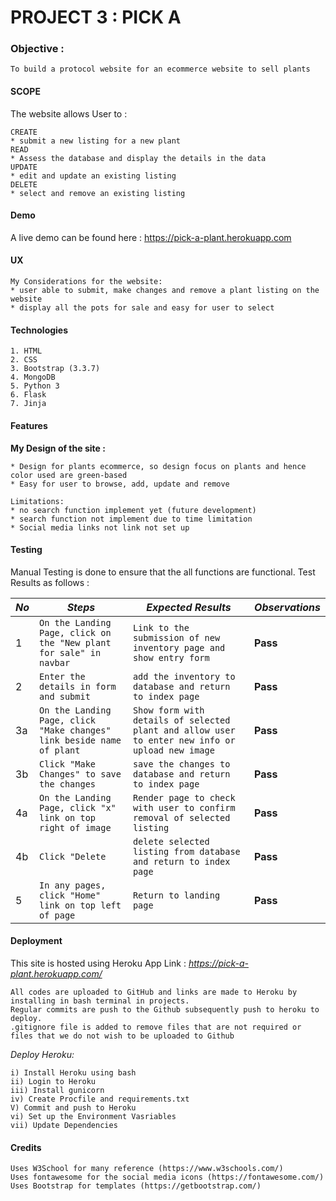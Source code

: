# PROJECT 3 : PICK A

### Objective :   
    To build a protocol website for an ecommerce website to sell plants

#### SCOPE
The website allows User to :
    
    CREATE
    * submit a new listing for a new plant
    READ
    * Assess the database and display the details in the data
    UPDATE
    * edit and update an existing listing
    DELETE
    * select and remove an existing listing

#### Demo

A live demo can be found here : https://pick-a-plant.herokuapp.com

#### UX
    My Considerations for the website:
    * user able to submit, make changes and remove a plant listing on the website
    * display all the pots for sale and easy for user to select

#### Technologies
    1. HTML
    2. CSS
    3. Bootstrap (3.3.7)
    4. MongoDB
    5. Python 3
    6. Flask
    7. Jinja

#### Features
				
**My Design of the site :**

    * Design for plants ecommerce, so design focus on plants and hence color used are green-based
    * Easy for user to browse, add, update and remove
    
    Limitations: 
    * no search function implement yet (future development)
    * search function not implement due to time limitation
    * Social media links not link not set up

#### Testing
Manual Testing is done to ensure that the all functions are functional.
Test Results as follows :

*No* | *Steps* | *Expected Results* | *Observations*
--- | --- | --- | ---
1 | `On the Landing Page, click on the "New plant for sale" in navbar`| `Link to the submission of new inventory page and show entry form`| **Pass** 
2 | `Enter the details in form and submit`|`add the inventory to database and return to index page` | **Pass** 
3a | `On the Landing Page, click "Make changes" link beside name of plant`|`Show form with details of selected plant and allow user to enter new info or upload new image` | **Pass** 
3b | `Click "Make Changes" to save the changes`|`save the changes to database and return to index page` | **Pass** 
4a | `On the Landing Page, click "x" link on top right of image`|`Render page to check with user to confirm removal of selected listing` | **Pass** 
4b | `Click "Delete`|`delete selected listing from database and return to index page` | **Pass** 
5 | `In any pages, click "Home" link on top left of page`|`Return to landing page` | **Pass** 

#### Deployment
This site is hosted using Heroku App Link : 
_https://pick-a-plant.herokuapp.com/_

    All codes are uploaded to GitHub and links are made to Heroku by installing in bash terminal in projects.
    Regular commits are push to the Github subsequently push to heroku to deploy.
    .gitignore file is added to remove files that are not required or files that we do not wish to be uploaded to Github

_Deploy Heroku:_

    i) Install Heroku using bash
    ii) Login to Heroku
    iii) Install gunicorn
    iv) Create Procfile and requirements.txt
    V) Commit and push to Heroku 
    vi) Set up the Environment Vasriables
    vii) Update Dependencies


#### Credits
    Uses W3School for many reference (https://www.w3schools.com/)
    Uses fontawesome for the social media icons (https://fontawesome.com/)
    Uses Bootstrap for templates (https://getbootstrap.com/)

 